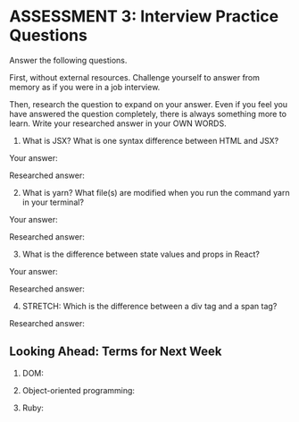 # ASSESSMENT 3: Interview Practice Questions

Answer the following questions.

First, without external resources. Challenge yourself to answer from memory as if you were in a job interview.

Then, research the question to expand on your answer. Even if you feel you have answered the question completely, there is always something more to learn. Write your researched answer in your OWN WORDS.

1. What is JSX? What is one syntax difference between HTML and JSX?

Your answer:

Researched answer:

2. What is yarn? What file(s) are modified when you run the command yarn in your terminal?

Your answer:

Researched answer:

3. What is the difference between state values and props in React?

Your answer:

Researched answer:

4. STRETCH: Which is the difference between a div tag and a span tag?

Researched answer:

## Looking Ahead: Terms for Next Week

1. DOM: 

2. Object-oriented programming:

3. Ruby:
